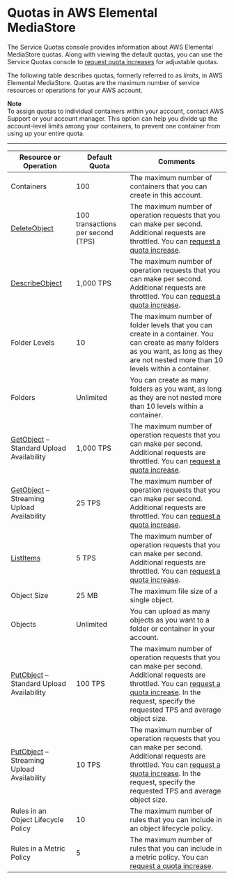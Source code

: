 # Quotas in AWS Elemental MediaStore<a name="quotas"></a>

The Service Quotas console provides information about AWS Elemental MediaStore quotas\. Along with viewing the default quotas, you can use the Service Quotas console to [request quota increases](https://console.aws.amazon.com/servicequotas/home?region=us-east-1#!/services/mediastore/quotas) for adjustable quotas\.

The following table describes quotas, formerly referred to as *limits*, in AWS Elemental MediaStore\. Quotas are the maximum number of service resources or operations for your AWS account\.

**Note**  
To assign quotas to individual containers within your account, contact AWS Support or your account manager\. This option can help you divide up the account\-level limits among your containers, to prevent one container from using up your entire quota\.


****  

|  Resource or Operation  |  Default Quota  |  Comments  | 
| --- | --- | --- | 
| Containers | 100 | The maximum number of containers that you can create in this account\. | 
|  [DeleteObject](https://docs.aws.amazon.com/mediastore/latest/apireference/API_objstore_DeleteObject.html)  |  100 transactions per second \(TPS\)  |  The maximum number of operation requests that you can make per second\. Additional requests are throttled\. You can [request a quota increase](https://console.aws.amazon.com/servicequotas/home?region=us-east-1#!/services/mediastore/quotas)\.  | 
|  [DescribeObject](https://docs.aws.amazon.com/mediastore/latest/apireference/API_objstore_DescribeObject.html)  |  1,000 TPS  |  The maximum number of operation requests that you can make per second\. Additional requests are throttled\. You can [request a quota increase](https://console.aws.amazon.com/servicequotas/home?region=us-east-1#!/services/mediastore/quotas)\.  | 
| Folder Levels | 10 | The maximum number of folder levels that you can create in a container\. You can create as many folders as you want, as long as they are not nested more than 10 levels within a container\. | 
| Folders | Unlimited | You can create as many folders as you want, as long as they are not nested more than 10 levels within a container\. | 
|  [GetObject](https://docs.aws.amazon.com/mediastore/latest/apireference/API_objstore_GetObject.html) – Standard Upload Availability  |  1,000 TPS  |  The maximum number of operation requests that you can make per second\. Additional requests are throttled\. You can [request a quota increase](https://console.aws.amazon.com/servicequotas/home?region=us-east-1#!/services/mediastore/quotas)\.  | 
|  [GetObject](https://docs.aws.amazon.com/mediastore/latest/apireference/API_objstore_GetObject.html) – Streaming Upload Availability  |  25 TPS  |  The maximum number of operation requests that you can make per second\. Additional requests are throttled\. You can [request a quota increase](https://console.aws.amazon.com/servicequotas/home?region=us-east-1#!/services/mediastore/quotas)\.  | 
|  [ListItems](https://docs.aws.amazon.com/mediastore/latest/apireference/API_objstore_ListItems.html)  |  5 TPS  |  The maximum number of operation requests that you can make per second\. Additional requests are throttled\. You can [request a quota increase](https://console.aws.amazon.com/servicequotas/home?region=us-east-1#!/services/mediastore/quotas)\.  | 
| Object Size | 25 MB | The maximum file size of a single object\. | 
| Objects | Unlimited | You can upload as many objects as you want to a folder or container in your account\. | 
|  [PutObject](https://docs.aws.amazon.com/mediastore/latest/apireference/API_objstore_PutObject.html) – Standard Upload Availability  |  100 TPS  |  The maximum number of operation requests that you can make per second\. Additional requests are throttled\. You can [request a quota increase](https://console.aws.amazon.com/servicequotas/home?region=us-east-1#!/services/mediastore/quotas)\. In the request, specify the requested TPS and average object size\.  | 
| [PutObject](https://docs.aws.amazon.com/mediastore/latest/apireference/API_objstore_PutObject.html) – Streaming Upload Availability | 10 TPS |  The maximum number of operation requests that you can make per second\. Additional requests are throttled\. You can [request a quota increase](https://console.aws.amazon.com/servicequotas/home?region=us-east-1#!/services/mediastore/quotas)\. In the request, specify the requested TPS and average object size\.  | 
| Rules in an Object Lifecycle Policy | 10 | The maximum number of rules that you can include in an object lifecycle policy\. | 
| Rules in a Metric Policy | 5 |  The maximum number of rules that you can include in a metric policy\. You can [request a quota increase](https://console.aws.amazon.com/servicequotas/home?region=us-east-1#!/services/mediastore/quotas)\.  | 